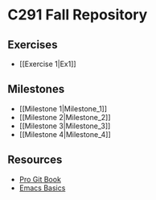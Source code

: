 # C291 Fall Repository

## Exercises
* [[Exercise 1|Ex1]]

## Milestones
* [[Milestone 1|Milestone_1]]
* [[Milestone 2|Milestone_2]]
* [[Milestone 3|Milestone_3]]
* [[Milestone 4|Milestone_4]]

## Resources
* [Pro Git Book](https://git-scm.com/book/en/v2)
* [Emacs Basics](http://mally.stanford.edu/~sr/computing/emacs.html)
